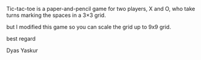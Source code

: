 Tic-tac-toe is a paper-and-pencil game for two players, X and O, who take turns marking the spaces in a 3×3 grid.

but I modified this game so you can scale the grid up to 9x9 grid.

best regard

Dyas Yaskur
